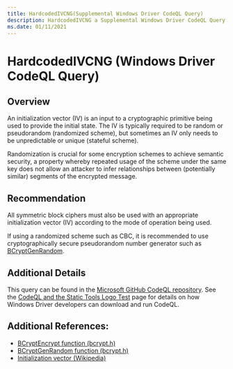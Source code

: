 ```yaml
---
title: HardcodedIVCNG(Supplemental Windows Driver CodeQL Query)
description: HardcodedIVCNG a Supplemental Windows Driver CodeQL Query
ms.date: 01/11/2021
---
```


# HardcodedIVCNG (Windows Driver CodeQL Query)

## Overview

An initialization vector (IV) is an input to a cryptographic primitive being used to provide the initial state. The IV is typically required to be random or pseudorandom (randomized scheme), but sometimes an IV only needs to be unpredictable or unique (stateful scheme).

Randomization is crucial for some encryption schemes to achieve semantic security, a property whereby repeated usage of the scheme under the same key does not allow an attacker to infer relationships between (potentially similar) segments of the encrypted message.

## Recommendation

All symmetric block ciphers must also be used with an appropriate initialization vector (IV) according to the mode of operation being used.

If using a randomized scheme such as CBC, it is recommended to use cryptographically secure pseudorandom number generator such as [BCryptGenRandom](/windows/win32/api/bcrypt/nf-bcrypt-bcryptgenrandom).

## Additional Details

This query can be found in the [Microsoft GitHub CodeQL repository](https://github.com/microsoft/Windows-Driver-Developer-Supplemental-Tools).  See the [CodeQL and the Static Tools Logo Test](./static-tools-and-codeql.md) page for details on how Windows Driver developers can download and run CodeQL.

## Additional References:

- [BCryptEncrypt function (bcrypt.h)](/windows/win32/api/bcrypt/nf-bcrypt-bcryptencrypt)
- [BCryptGenRandom function (bcrypt.h)](/windows/win32/api/bcrypt/nf-bcrypt-bcryptgenrandom)
- [Initialization vector (Wikipedia)](https://en.wikipedia.org/wiki/Initialization_vector)
